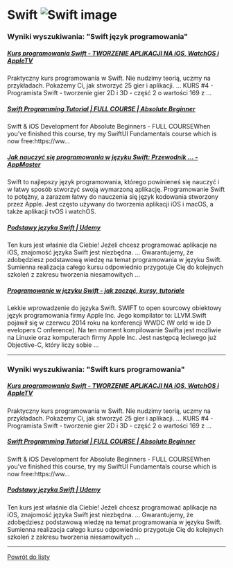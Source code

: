 # Swift ![Swift image](https://www.tiobe.com/wp-content/themes/tiobe/tiobe-index/images/Swift.png)

### Wyniki wyszukiwania: "Swift język programowania" 

##### [Kurs programowania Swift - TWORZENIE APLIKACJI NA iOS, WatchOS i AppleTV](http://swiftlab.pl/) 

 Praktyczny kurs programowania w Swift. Nie nudzimy teorią, uczmy na przykładach. Pokażemy Ci, jak stworzyć 25 gier i aplikacji. ... KURS #4 - Programista Swift - tworzenie gier 2D i 3D - część 2 o wartości 169 z ...


##### [Swift Programming Tutorial | FULL COURSE | Absolute Beginner](https://www.youtube.com/watch?v=CwA1VWP0Ldw) 

 Swift & iOS Development for Absolute Beginners - FULL COURSEWhen you've finished this course, try my SwiftUI Fundamentals course which is now free:https://ww...


##### [Jak nauczyć się programowania w języku Swift: Przewodnik ... - AppMaster](https://appmaster.io/pl/blog/naucz-sie-swifta-krok-po-kroku) 

 Swift to najlepszy język programowania, którego powinieneś się nauczyć i w łatwy sposób stworzyć swoją wymarzoną aplikację. Programowanie Swift to potężny, a zarazem łatwy do nauczenia się język kodowania stworzony przez Apple. Jest często używany do tworzenia aplikacji iOS i macOS, a także aplikacji tvOS i watchOS.


##### [Podstawy języka Swift | Udemy](https://www.udemy.com/course/podstawy-jezyka-swift/) 

 Ten kurs jest właśnie dla Ciebie! Jeżeli chcesz programować aplikacje na iOS, znajomość języka Swift jest niezbędna. ... Gwarantujemy, że zdobędziesz podstawową wiedzę na temat programowania w języku Swift. Sumienna realizacja całego kursu odpowiednio przygotuje Cię do kolejnych szkoleń z zakresu tworzenia niesamowitych ...


##### [Programowanie w języku Swift - jak zacząć, kursy, tutoriale](https://geek.justjoin.it/programowanie-w-jezyku-swift-jak-zaczac-kursy-tutoriale/) 

 Lekkie wprowadzenie do języka Swift. SWIFT to open sourcowy obiektowy język programowania firmy Apple Inc. Jego kompilator to: LLVM.Swift pojawił się w czerwcu 2014 roku na konferencji WWDC (W orld w ide D evelopers C onference). Na ten moment kompilowanie Swifta jest możliwie na Linuxie oraz komputerach firmy Apple Inc. Jest następcą leciwego już Objective-C, który liczy sobie ...




---

### Wyniki wyszukiwania: "Swift kurs programowania" 

##### [Kurs programowania Swift - TWORZENIE APLIKACJI NA iOS, WatchOS i AppleTV](http://swiftlab.pl/) 

 Praktyczny kurs programowania w Swift. Nie nudzimy teorią, uczmy na przykładach. Pokażemy Ci, jak stworzyć 25 gier i aplikacji. ... KURS #4 - Programista Swift - tworzenie gier 2D i 3D - część 2 o wartości 169 z ...


##### [Swift Programming Tutorial | FULL COURSE | Absolute Beginner](https://www.youtube.com/watch?v=CwA1VWP0Ldw) 

 Swift & iOS Development for Absolute Beginners - FULL COURSEWhen you've finished this course, try my SwiftUI Fundamentals course which is now free:https://ww...


##### [Podstawy języka Swift | Udemy](https://www.udemy.com/course/podstawy-jezyka-swift/) 

 Ten kurs jest właśnie dla Ciebie! Jeżeli chcesz programować aplikacje na iOS, znajomość języka Swift jest niezbędna. ... Gwarantujemy, że zdobędziesz podstawową wiedzę na temat programowania w języku Swift. Sumienna realizacja całego kursu odpowiednio przygotuje Cię do kolejnych szkoleń z zakresu tworzenia niesamowitych ...




---

 [Powrót do listy](/home/mhz/Dokumenty/studia/sem4/awww/lab1/website/top20.md)